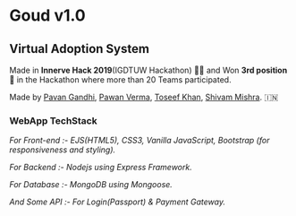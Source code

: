 # Goud v1.0
## Virtual Adoption System
Made in **Innerve Hack 2019**(IGDTUW Hackathon) :man_technologist: and Won **3rd position** :3rd_place_medal: in the Hackathon where more than 20 Teams participated.

Made by [Pavan Gandhi](https://github.com/iampavangandhi/), [Pawan Verma](https://github.com/PawanVerma1337), [Toseef Khan](https://github.com/toseefkhan403), [Shivam Mishra](https://github.com/shivam8287). :india:
### WebApp TechStack

*For Front-end :- EJS(HTML5), CSS3, Vanilla JavaScript, Bootstrap (for responsiveness and styling).*

*For Backend :- Nodejs using Express Framework.*

*For Database :- MongoDB using Mongoose.*

*And Some API :- For Login(Passport) & Payment Gateway.*

